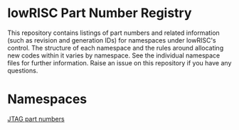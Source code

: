 # lowRISC Part Number Registry

This repository contains listings of part numbers and related information (such
as revision and generation IDs) for namespaces under lowRISC's control. The
structure of each namespace and the rules around allocating new codes within it
varies by namespace.  See the individual namespace files for further
information.  Raise an issue on this repository if you have any questions.

# Namespaces

[JTAG part numbers](jtag_partno.md)

